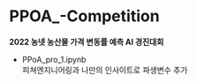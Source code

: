 # PPOA_-Competition

**2022 농넷 농산물 가격 변동률 예측 AI 경진대회**

- PPoA_pro_1.ipynb  
피쳐엔지니어링과 나만의 인사이트로 파생변수 추가
